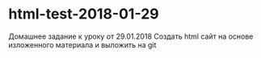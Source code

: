 # html-test-2018-01-29
Домашнее задание к уроку от 29.01.2018
Создать html сайт на основе изложенного материала и выложить на git